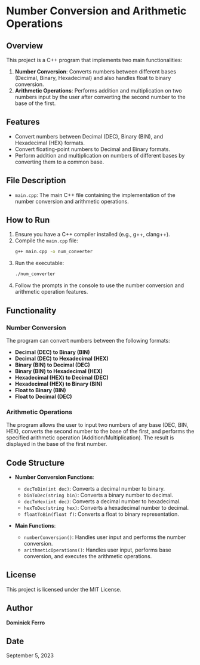 # Number Conversion and Arithmetic Operations

## Overview
This project is a C++ program that implements two main functionalities:
1. **Number Conversion**: Converts numbers between different bases (Decimal, Binary, Hexadecimal) and also handles float to binary conversion.
2. **Arithmetic Operations**: Performs addition and multiplication on two numbers input by the user after converting the second number to the base of the first.

## Features
- Convert numbers between Decimal (DEC), Binary (BIN), and Hexadecimal (HEX) formats.
- Convert floating-point numbers to Decimal and Binary formats.
- Perform addition and multiplication on numbers of different bases by converting them to a common base.

## File Description
- `main.cpp`: The main C++ file containing the implementation of the number conversion and arithmetic operations.

## How to Run
1. Ensure you have a C++ compiler installed (e.g., g++, clang++).
2. Compile the `main.cpp` file:
   ```sh
   g++ main.cpp -o num_converter
   ```
3. Run the executable:
   ```sh
   ./num_converter
   ```
4. Follow the prompts in the console to use the number conversion and arithmetic operation features.

## Functionality

### Number Conversion
The program can convert numbers between the following formats:
- **Decimal (DEC) to Binary (BIN)**
- **Decimal (DEC) to Hexadecimal (HEX)**
- **Binary (BIN) to Decimal (DEC)**
- **Binary (BIN) to Hexadecimal (HEX)**
- **Hexadecimal (HEX) to Decimal (DEC)**
- **Hexadecimal (HEX) to Binary (BIN)**
- **Float to Binary (BIN)**
- **Float to Decimal (DEC)**

### Arithmetic Operations
The program allows the user to input two numbers of any base (DEC, BIN, HEX), converts the second number to the base of the first, and performs the specified arithmetic operation (Addition/Multiplication). The result is displayed in the base of the first number.

## Code Structure
- **Number Conversion Functions**:
  - `decToBin(int dec)`: Converts a decimal number to binary.
  - `binToDec(string bin)`: Converts a binary number to decimal.
  - `decToHex(int dec)`: Converts a decimal number to hexadecimal.
  - `hexToDec(string hex)`: Converts a hexadecimal number to decimal.
  - `floatToBin(float f)`: Converts a float to binary representation.

- **Main Functions**:
  - `numberConversion()`: Handles user input and performs the number conversion.
  - `arithmeticOperations()`: Handles user input, performs base conversion, and executes the arithmetic operations.

## License
This project is licensed under the MIT License.

## Author
**Dominick Ferro**

## Date
September 5, 2023
